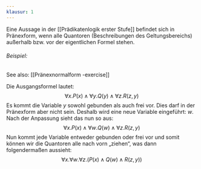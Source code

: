 ```yaml
---
klausur: 1
---
```


Eine Aussage in der [[Prädikatenlogik erster Stufe]] befindet sich in Pränexform, wenn alle Quantoren (Beschreibungen des Geltungsbereichs) außerhalb bzw. vor der eigentlichen Formel stehen.

###### Beispiel:
See also: [[Pränexnormalform -exercise]]

Die Ausgangsformel lautet:
$${\displaystyle \forall x.P(x)\land \forall y.Q(y)\land \forall z.R(z,y)}$$
Es kommt die Variable $y$ sowohl gebunden als auch frei vor. Dies darf in der Pränexform aber nicht sein. Deshalb wird eine neue Variable eingeführt: $w$. Nach der Anpassung sieht das nun so aus: $${\displaystyle \forall x.P(x)\land \forall w.Q(w)\land \forall z.R(z,y)}$$
Nun kommt jede Variable entweder gebunden oder frei vor und somit können wir die Quantoren alle nach vorn „ziehen“, was dann folgendermaßen aussieht:$${\displaystyle \forall x.\forall w.\forall z.(P(x)\land Q(w)\land R(z,y))}$$
